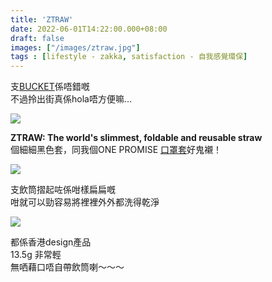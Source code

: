 ```yaml
---
title: 'ZTRAW'
date: 2022-06-01T14:22:00.000+08:00
draft: false
images: ["/images/ztraw.jpg"]
tags : [lifestyle - zakka, satisfaction - 自我感覺環保]
---
```


支[BUCKET](https://hidie.net/bucketthestraw/)係唔錯嘅  
不過拎出街真係hola唔方便嘛...

![](/images/ztraw1.jpg)

**ZTRAW: The world's slimmest, foldable and reusable straw**  
個細細黑色套，同我個ONE PROMISE [口罩套](https://hidie.net/onepromise/)好鬼襯！ 

![](/images/ztraw2.jpg)

支飲筒摺起咗係咁樣扁扁嘅  
咁就可以勁容易將裡裡外外都洗得乾淨  

![](/images/ztraw.jpg)

都係香港design產品  
13.5g 非常輕  
無哂藉口唔自帶飲筒喇～～～    
